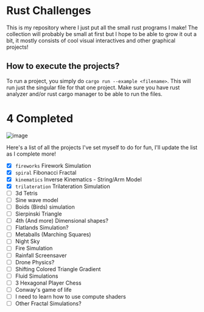 # Rust Challenges
This is my repository where I just put all the small rust programs I make! The collection will probably be small at first but I hope to be able to grow it out a bit, it mostly consists of cool visual interactives and other graphical projects!

## How to execute the projects?
To run a project, you simply do `cargo run --example <filename>`. This will run just the singular file for that one project.  Make sure you have rust analyzer and/or rust cargo manager to be able to run the files.

# 4 Completed 
![image](https://user-images.githubusercontent.com/57340908/188246565-0ef50b7f-5d09-4a65-b66f-729b2f8ab8f6.png)



Here's a list of all the projects I've set myself to do for fun, I'll update the list as I complete more!
- [x] `fireworks` Firework Simulation 
- [x] `spiral`    Fibonacci Fractal
- [x] `kinematics` Inverse Kinematics - String/Arm Model
- [x] `trilateration`  Trilateration Simulation
- [ ] 3d Tetris
- [ ] Sine wave model
- [ ] Boids (Birds) simulation
- [ ] Sierpinski Triangle
- [ ] 4th (And more) Dimensional shapes?
- [ ] Flatlands Simulation?
- [ ] Metaballs (Marching Squares)
- [ ] Night Sky
- [ ] Fire Simulation
- [ ] Rainfall Screensaver
- [ ] Drone Physics?
- [ ] Shifting Colored Triangle Gradient 
- [ ] Fluid Simulations
- [ ] 3 Hexagonal Player Chess
- [ ] Conway's game of life
- [ ] I need to learn how to use compute shaders 
- [ ] Other Fractal Simulations?
